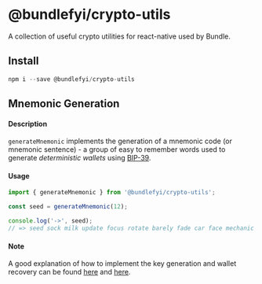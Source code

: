 # @bundlefyi/crypto-utils

A collection of useful crypto utilities for react-native used by Bundle.

## Install

```javascript
npm i --save @bundlefyi/crypto-utils
```

## Mnemonic Generation

#### Description

`generateMnemonic` implements the generation of a mnemonic code (or mnemonic sentence) - a group of easy to remember words used to generate _deterministic wallets_ using [BIP-39](https://github.com/bitcoin/bips/blob/master/bip-0039.mediawiki).

#### Usage

```typescript
import { generateMnemonic } from '@bundlefyi/crypto-utils';
```

```typescript
const seed = generateMnemonic(12);

console.log('->', seed);
// => seed sock milk update focus rotate barely fade car face mechanic mercy
```

#### Note

A good explanation of how to implement the key generation and wallet recovery can be found [here](https://www.youtube.com/watch?v=c8EZkeeacR0) and [here](https://medium.com/coinmonks/mnemonic-generation-bip39-simply-explained-e9ac18db9477).
